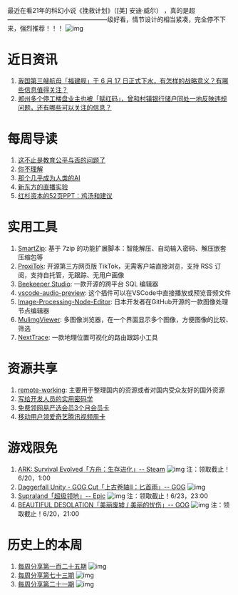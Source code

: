 最近在看21年的科幻小说《挽救计划》（[美] 安迪·威尔） ，真的是超————————————————级好看，情节设计的相当紧凑，完全停不下来，强烈推荐！！！
![img](http://mmbiz.qpic.cn/sz_mmbiz_png/pDARXZuibAKTicBuNufT57QNichaHyzlw9srkq2ibv8MTYuDppXwrU6VKncsJq4F9O7X4oYp0kFmN57CHXTSM6DcDg/0?wx_fmt=png)

# 近日资讯

1. [我国第三艘航母「福建舰」于 6 月 17 日正式下水，有怎样的战略意义？有哪些信息值得关注？](https://www.zhihu.com/question/538149575)
2. [郑州多个停工楼盘业主也被「赋红码」，曾和村镇银行储户同处一地反映违规问题，还有哪些可以关注的信息？](https://www.zhihu.com/question/537857071)

# 每周导读

1. [这不止是教育公平与否的问题了](https://mp.weixin.qq.com/s/aGKIC70RhkWGKtY_oJjWzw)
2. [你不理解](https://mp.weixin.qq.com/s/Crl1r08o1veMoijZx56krA)
3. [那个几乎成为人类的AI](https://mp.weixin.qq.com/s/wXa28F09ghXQU-f89KOVgA)
4. [新东方的直播实验](https://mp.weixin.qq.com/s/OD0xfzXHQHWvr4ENu320aQ)
5. [红杉资本的52页PPT：鸡汤和建议](https://mp.weixin.qq.com/s/J4lutMUdd0QWqYICg6Ov1A)

# 实用工具

1. [SmartZip](https://github.com/vvyoko/SmartZip): 基于 7zip 的功能扩展脚本：智能解压、自动输入密码、解压嵌套压缩包等 
2. [ProxiTok](https://github.com/pablouser1/ProxiTok): 开源第三方网页版 TikTok，无需客户端直接浏览，支持 RSS 订阅，支持自托管，无跟踪、无用户画像
3. [Beekeeper Studio](https://github.com/beekeeper-studio/beekeeper-studio): 一款开源的跨平台 SQL 编辑器
4. [vscode-audio-preview](https://github.com/sukumo28/vscode-audio-preview): 这个插件可以在VSCode中直接播放或预览音频文件
5. [Image-Processing-Node-Editor](https://github.com/Kazuhito00/Image-Processing-Node-Editor): 日本开发者在GitHub开源的一款图像处理节点编辑器
6. [MulimgViewer](https://github.com/nachifur/MulimgViewer): 多图像浏览器，在一个界面显示多个图像，方便图像的比较、筛选
7. [NextTrace](https://github.com/xgadget-lab/nexttrace): 一款地理位置可视化的路由跟踪小工具

# 资源共享

1. [remote-working](https://github.com/greatghoul/remote-working): 主要用于整理国内的资源或者对国内受众友好的国外资源
2. [写给开发人员的实用密码学](https://cryptobook.nakov.com/)
3. [免费领网易严选会员3个月会员卡](https://act.you.163.com/act/pub/ssr/NpnizhzHLPGq.html)
4. [移动用户领爱奇艺腾讯视频周卡](https://caiyun.feixin.10086.cn:7071/portal/caiyunOfficialAccount/index.html?path=userFeedback#/userFeedback)

# 游戏限免

1. [ARK: Survival Evolved「方舟：生存进化」-- Steam](https://store.steampowered.com/app/346110/ARK_Survival_Evolved/)
![img](http://mmbiz.qpic.cn/sz_mmbiz_png/pDARXZuibAKTicBuNufT57QNichaHyzlw9s7qPXrGT29MWpaek1J3RLfkReSGO2riba0iba21dUbHYO13TlHkvnJ15Q/0?wx_fmt=png)
注：领取截止！6/20，1:00
2. [Daggerfall Unity - GOG Cut「上古卷轴II：匕首雨」-- GOG](https://www.gog.com/zh/game/daggerfall_unity_gog_cut)
![img](http://mmbiz.qpic.cn/sz_mmbiz_png/pDARXZuibAKTicBuNufT57QNichaHyzlw9sLetXux5wTia8h4Dlx85VxfoKiaag8iaY49PD3uS4gQ4dH0gVMxG0V0hug/0?wx_fmt=png)
3. [Supraland「超级领地」-- Epic](https://store.epicgames.com/p/supraland)
![img](http://mmbiz.qpic.cn/sz_mmbiz_png/pDARXZuibAKTicBuNufT57QNichaHyzlw9sqq8ek99vMv0MB9s4nmQnJMWyoialbrsgFjRuGhN28uzkxE7zMWiaXVsg/0?wx_fmt=png)
注：领取截止！6/23，23:00
4. [BEAUTIFUL DESOLATION「美丽废墟 / 美丽的忧伤」-- GOG](https://www.gog.com/zh/game/beautiful_desolation)
![img](http://mmbiz.qpic.cn/sz_mmbiz_png/pDARXZuibAKTicBuNufT57QNichaHyzlw9sl81XnI6ibxM9KZfsm7DBXnNQpR1pnibq8UyJMBxeXKuQicbtaOwlmn7Fw/0?wx_fmt=png)
注：领取截止！6/20，21:00

# 历史上的本周

1. [每周分享第一百二十五期](https://mp.weixin.qq.com/s/J9vqfucFcSVUDW-PzihDVA)
![img](https://mmbiz.qpic.cn/sz_mmbiz_jpg/pDARXZuibAKR9tmiaGHoMmN8wk0aU2IsmHx3TPmnchxr5kgJfZkCEwFP3RL21FdiaoQ70vmIBaG0s9Z56AuiaEMiahQ/640?wx_fmt=jpeg&wxfrom=5&wx_lazy=1&wx_co=1)
2. [每周分享第七十三期](https://mp.weixin.qq.com/s/kbfoPizpk6B125ElnwyogA)
![img](https://mmbiz.qpic.cn/sz_mmbiz_png/pDARXZuibAKRjRlwNn3iaH09FvWEaWhRSXqsw9viaz3l7MoGD0P6ktohboaVQ3qTlO1nnIvCwQia1IQLwVeib2z53PA/640?wx_fmt=png&wxfrom=5&wx_lazy=1&wx_co=1)
3. [每周分享第二十一期](https://mp.weixin.qq.com/s/oA9gOYyABVWJS_OT11FVuA)
![img](https://mmbiz.qpic.cn/mmbiz_jpg/pDARXZuibAKT6FuaSgBxACD2TVicsOeiakBUtCWJklaENuRp1F0NWYtzibF5I8apBXtAJkicYd5iaTdonQFZRs9ib2MYg/640?wx_fmt=jpeg&wxfrom=5&wx_lazy=1&wx_co=1)
